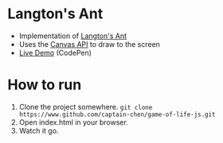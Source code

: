 # Langton's Ant
- Implementation of [Langton's Ant](https://en.wikipedia.org/wiki/Langton's_ant)
- Uses the [Canvas API](https://developer.mozilla.org/en-US/docs/Web/API/Canvas_API) to draw to the screen
- [Live Demo](https://codepen.io/captain-chen/pen/zLYpzQ) (CodePen)
# How to run
1. Clone the project somewhere. 
   `git clone https://www.github.com/captain-chen/game-of-life-js.git`
2. Open index.html in your browser.
3. Watch it go.